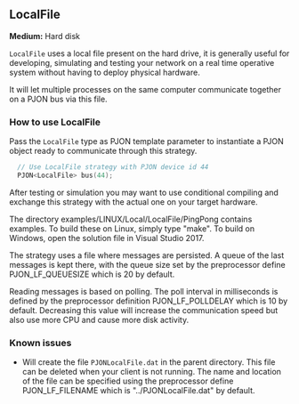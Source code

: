 ## LocalFile

**Medium:** Hard disk

`LocalFile` uses a local file present on the hard drive, it is generally useful for developing, simulating and testing your network on a real time operative system without having to deploy physical hardware.

It will let multiple processes on the same computer communicate together on a PJON bus via this file.

### How to use LocalFile
Pass the `LocalFile` type as PJON template parameter to instantiate a PJON object ready to communicate through this strategy.
```cpp  
  // Use LocalFile strategy with PJON device id 44
  PJON<LocalFile> bus(44);
```
After testing or simulation you may want to use conditional compiling and exchange this strategy with the actual one on your target hardware. 

The directory examples/LINUX/Local/LocalFile/PingPong contains examples. To build these on Linux, simply type "make". To build on Windows, open the solution file in Visual Studio 2017.

The strategy uses a file where messages are persisted. A queue of the last messages is kept there, with the queue size set by the preprocessor define PJON_LF_QUEUESIZE which is 20 by default.

Reading messages is based on polling. The poll interval in milliseconds is defined by the preprocessor definition PJON_LF_POLLDELAY which is 10 by default. Decreasing this value will increase the communication speed but also use more CPU and cause more disk activity.

### Known issues
- Will create the file `PJONLocalFile.dat` in the parent directory. This
file can be deleted when your client is not running. The name and location of the file can be specified using the preprocessor define PJON_LF_FILENAME which is "../PJONLocalFile.dat" by default.
